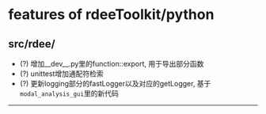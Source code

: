 # features of rdeeToolkit/python

## src/rdee/
+ (?) 增加__dev__.py里的function::export, 用于导出部分函数
+ (?) unittest增加通配符检索
+ (?) 更新logging部分的fastLogger以及对应的getLogger, 基于`modal_analysis_gui`里的新代码

***
